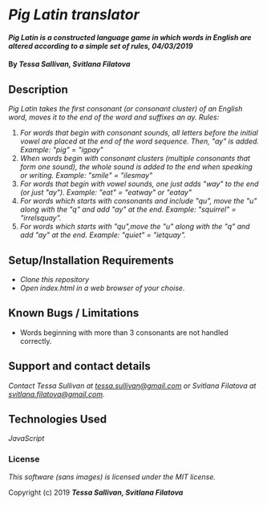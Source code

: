# _Pig Latin translator_

#### _Pig Latin is a constructed language game in which words in English are altered according to a simple set of rules,  04/03/2019_

#### By _**Tessa Sallivan, Svitlana Filatova**_

## Description

_Pig Latin takes the first consonant (or consonant cluster) of an English word, moves it to the end of the word and suffixes an ay. Rules:_
1. _For words that begin with consonant sounds, all letters before the initial vowel are placed at the end of the word sequence. Then, "ay" is added. Example: "pig" = "igpay"_
2. _When words begin with consonant clusters (multiple consonants that form one sound), the whole sound is added to the end when speaking or writing. Example: "smile" = "ilesmay"_
3. _For words that begin with vowel sounds, one just adds "way" to the end (or just "ay"). Example: "eat" = "eatway" or "eatay"_
4. _For words which starts with consonants and include "qu", move the "u" along with the "q" and add "ay" at the end. Example: "squirrel" = "irrelsquay"._
5. _For words which starts with "qu",move the "u" along with the "q" and add "ay" at the end. Example: "quiet" = "ietquay"._

## Setup/Installation Requirements

* _Clone this repository_
* _Open index.html in a web browser of your choise._

## Known Bugs / Limitations

* Words beginning with more than 3 consonants are not handled correctly.

## Support and contact details

_Contact Tessa Sullivan at tessa.sullivan@gmail.com or Svitlana Filatova at svitlana.filatova@gmail.com._

## Technologies Used

_JavaScript_

### License

*This software (sans images) is licensed under the MIT license.*

Copyright (c) 2019 **_Tessa Sallivan, Svitlana Filatova_**
